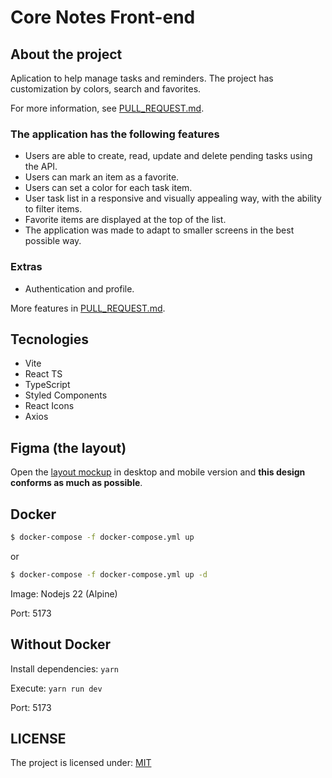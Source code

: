 # Core Notes Front-end

## About the project

Aplication to help manage tasks and reminders.
The project has customization by colors, search and favorites.

For more information, see [PULL_REQUEST.md](PULL_REQUEST.md).

### The application has the following features

- Users are able to create, read, update and delete pending tasks using the API.
- Users can mark an item as a favorite.
- Users can set a color for each task item.
- User task list in a responsive and visually appealing way, with the ability to filter items.
- Favorite items are displayed at the top of the list.
- The application was made to adapt to smaller screens in the best possible way.

### Extras

- Authentication and profile.

More features in [PULL_REQUEST.md](PULL_REQUEST.md).

## Tecnologies

- Vite
- React TS
- TypeScript
- Styled Components
- React Icons
- Axios

## Figma (the layout)

Open the [layout mockup](https://www.figma.com/file/sQrUVHTlyogq3qGdkqGTXN/mockup?node-id=7%3A2&t=ANTOTiqjqGWYuoUr-0) in desktop and mobile version and **this design conforms as much as possible**.

## Docker

```bash
$ docker-compose -f docker-compose.yml up
```

or

```bash
$ docker-compose -f docker-compose.yml up -d
```

Image: Nodejs 22 (Alpine)

Port: 5173

## Without Docker

Install dependencies: `yarn`

Execute: `yarn run dev`

Port: 5173

## LICENSE

The project is licensed under: [MIT](LICENSE.md)
